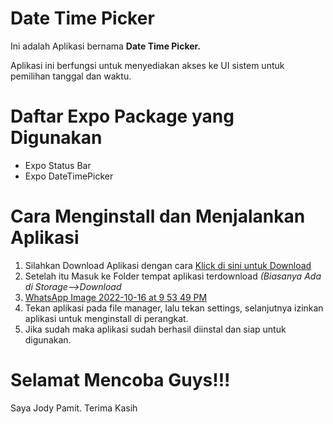 # Date Time Picker
Ini adalah Aplikasi bernama **Date Time Picker.** 

Aplikasi ini berfungsi untuk menyediakan akses ke UI sistem untuk pemilihan tanggal dan waktu.
# Daftar Expo Package yang Digunakan
- Expo Status Bar
- Expo DateTimePicker
# Cara Menginstall dan Menjalankan Aplikasi
1. Silahkan Download Aplikasi dengan cara [Klick di sini untuk Download](https://expo.dev/artifacts/1396d24d-e4c5-49cf-a472-8b4c22d92742)
2. Setelah itu Masuk ke Folder tempat aplikasi terdownload *(Biasanya Ada di Storage-->Download*
3. [WhatsApp Image 2022-10-16 at 9 53 49 PM](https://user-images.githubusercontent.com/103419314/196043072-357a4669-fed5-441d-91fb-b43d20ccf221.jpeg)
4. Tekan aplikasi pada file manager, lalu tekan settings, selanjutnya izinkan aplikasi untuk menginstall di perangkat.
5. Jika sudah maka aplikasi sudah berhasil diinstal dan siap untuk digunakan.
# Selamat Mencoba Guys!!!
Saya Jody Pamit. Terima Kasih
